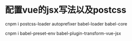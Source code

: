 # 配置vue的jsx写法以及postcss

cnpm i postcss-loader autoprefixer babel-loader babel-core

cnpm i babel-preset-env babel-plugin-transform-vue-jsx

